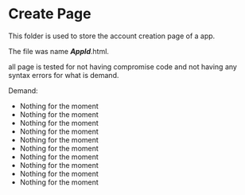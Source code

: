# Create Page

This folder is used to store the account creation page of a app.

The file was name ***AppId***.html.

all page is tested for not having compromise code and not having any syntax errors for what is demand.

Demand:
 - Nothing for the moment
 - Nothing for the moment
 - Nothing for the moment
 - Nothing for the moment
 - Nothing for the moment
 - Nothing for the moment
 - Nothing for the moment
 - Nothing for the moment
 - Nothing for the moment
 - Nothing for the moment